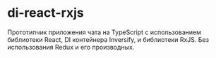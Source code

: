 # di-react-rxjs

Прототипчик приложения чата на TypeScript c использованием библиотеки React, DI контейнера Inversify, и библиотеки RxJS. Без использования Redux и его производных.
